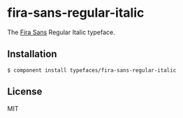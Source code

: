 # fira-sans-regular-italic
  
  The [Fira Sans](https://github.com/mozilla/Fira) Regular Italic typeface.

## Installation

    $ component install typefaces/fira-sans-regular-italic

## License

  MIT